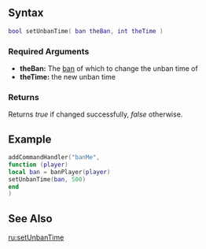 Syntax
------

``` lua
bool setUnbanTime( ban theBan, int theTime )
```

### Required Arguments

-   **theBan:** The [ban](/ban.md "wikilink") of which to change the unban time of
-   **theTime:** the new unban time

### Returns

Returns *true* if changed successfully, *false* otherwise.

Example
-------

``` lua
addCommandHandler("banMe",
function (player)
local ban = banPlayer(player)
setUnbanTime(ban, 500)
end
)
```

See Also
--------

[ru:setUnbanTime](/ru:setUnbanTime.md "wikilink")
